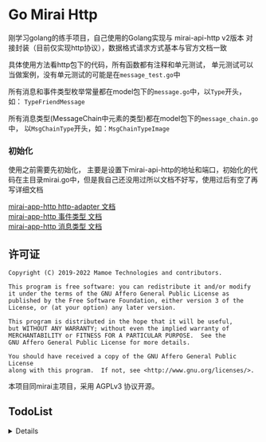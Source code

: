 # Go Mirai Http

刚学习golang的练手项目，自己使用的Golang实现与 mirai-api-http v2版本 对接封装（目前仅实现http协议），数据格式请求方式基本与官方文档一致  

具体使用方法看http包下的代码，所有函数都有注释和单元测试， 单元测试可以当做案例，没有单元测试的可能是在`message_test.go`中 

所有消息和事件类型枚举常量都在model包下的`message.go`中，以`Type`开头， 如： `TypeFriendMessage`

所有消息类型(MessageChain中元素的类型)都在model包下的`message_chain.go`中， 以`MsgChainType`开头，如：`MsgChainTypeImage`

### 初始化
使用之前需要先初始化， 主要是设置下mirai-api-http的地址和端口，初始化的代码在主目录mirai.go中，但是我自己还没用过所以文档不好写，使用过后有空了再写详细文档

[mirai-app-http http-adapter 文档](https://docs.mirai.mamoe.net/mirai-api-http/adapter/HttpAdapter.html#http-adapter)  
[mirai-app-http 事件类型 文档](https://docs.mirai.mamoe.net/mirai-api-http/api/EventType.html#%E7%9B%AE%E5%BD%95)  
[mirai-app-http 消息类型 文档](https://docs.mirai.mamoe.net/mirai-api-http/api/MessageType.html#%E6%B6%88%E6%81%AF%E9%93%BE%E7%B1%BB%E5%9E%8B)  

## 许可证
```
Copyright (C) 2019-2022 Mamoe Technologies and contributors.

This program is free software: you can redistribute it and/or modify
it under the terms of the GNU Affero General Public License as
published by the Free Software Foundation, either version 3 of the
License, or (at your option) any later version.

This program is distributed in the hope that it will be useful,
but WITHOUT ANY WARRANTY; without even the implied warranty of
MERCHANTABILITY or FITNESS FOR A PARTICULAR PURPOSE.  See the
GNU Affero General Public License for more details.

You should have received a copy of the GNU Affero General Public License
along with this program.  If not, see <http://www.gnu.org/licenses/>.
```
本项目同mirai主项目，采用 AGPLv3 协议开源。


## TodoList
<details>
 
### 认证与会话
 - [x] 认证
 - [x] 绑定
 - [x] 释放

### 接收消息与事件
 - [x] 查看队列大小
 - [x] 获取队列头部
 - [x] 获取队列尾部
 - [x] 查看队列头部
 - [x] 查看队列尾部
 - [x] 所有消息与事件数据结构体
### 获取插件信息
 - [x] 获取插件信息
### 缓存操作
 - [x] 通过messageId获取消息
### 获取账号信息
 - [x] 获取好友列表
 - [x] 获取群列表
 - [x] 获取群成员列表
 - [x] 获取Bot资料
 - [x] 获取好友资料
 - [x] 获取群成员资料
 - [x] 获取QQ用户资料
### 消息发送与撤回
 - [x] 发送好友消息
 - [x] 发送群消息
 - [x] 发送临时会话消息
 - [x] 发送头像戳一戳消息
 - [x] 撤回消息
### 文件操作
 - [x] 查看文件列表
 - [x] 获取文件信息
 - [x] 创建文件夹
 - [x] 删除文件
 - [x] 移动文件
 - [x] 重命名文件
### 多媒体内容上传
 - [x] 图片文件上传
 - [x] 语音文件上传
 - [x] 群文件上传
### 账号管理
 - [x] 删除好友
### 群管理
 - [x] 禁言群成员
 - [x] 解除群成员禁言
 - [x] 移除群成员
 - [x] 退出群聊
 - [x] 全体禁言
 - [x] 解除全体禁言
 - [x] 设置群精华消息
 - [x] 获取群设置
 - [x] 修改群设置
 - [x] 获取群员设置
 - [x] 修改群员设置
 - [x] 修改群员管理员
### 群公告
 - [x] 获取群公告
 - [x] 发布群公告
 - [x] 删除群公告
### 事件处理
 - [x] 添加好友申请
 - [x] 用户入群申请
 - [x] Bot被邀请入群申请
 
 </details>
